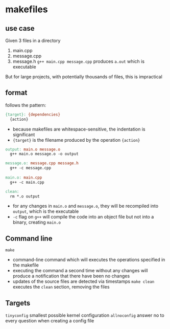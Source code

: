 # makefiles

## use case
Given 3 files in a directory
  1. main.cpp
  2. message.cpp
  3. message.h
`g++ main.cpp message.cpp`
  produces `a.out` which is executable

But for large projects, with potentially thousands of files, this is impractical

## format
follows the pattern:
```makefile
{target}: {dependencies}
  {action}
```
  - because makefiles are whitespace-sensitive, the indentation is significant
  - `{target}` is the filename produced by the operation `{action}`

```makefile
output: main.o message.o
  g++ main.o message.o -o output

message.o: message.cpp message.h
  g++ -c message.cpp
  
main.o: main.cpp
  g++ -c main.cpp

clean:
  rm *.o output
```
  - for any changes in `main.o` and `message.o`, they will be recompiled into `output`, which is the executable
  - `-c` flag on `g++` will compile the code into an object file but not into a binary, creating `main.o`
## Command line
`make`
  - command-line command which will executes the operations specified in the makefile
  - executing the command a second time without any changes will produce a notification that there have been no changes
  - updates of the source files are detected via timestamps
`make clean`
  executes the `clean` section, removing the files

## Targets
`tinyconfig` smallest possible kernel configuration
`allnoconfig` answer no to every question when creating a config file
